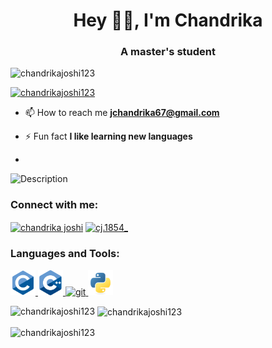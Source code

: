 <h1 align="center">Hey 👋🏻, I'm Chandrika</h1>
<h3 align="center">A master's student</h3>

<p align="left"> <img src="https://komarev.com/ghpvc/?username=chandrikajoshi123&label=Profile%20views&color=0e75b6&style=flat" alt="chandrikajoshi123" /> </p>

<p align="left"> <a href="https://github.com/ryo-ma/github-profile-trophy"><img src="https://github-profile-trophy.vercel.app/?username=chandrikajoshi123" alt="chandrikajoshi123" /></a> </p>

- 📫 How to reach me **jchandrika67@gmail.com**

- ⚡ Fun fact **I like learning new languages**
- 

<img src="   ![anime-code-insect-wallpaper-preview](https://github.com/Chandrikajoshi123/chandrikajoshi123/assets/100508364/f69c5a14-55d6-4850-a269-6b846ed7ab9d) "   width="200" height="150" alt="Description">




<h3 align="left">Connect with me:</h3>
<p align="left">
<a href="https://linkedin.com/in/chandrika joshi" target="blank"><img align="center" src="https://raw.githubusercontent.com/rahuldkjain/github-profile-readme-generator/master/src/images/icons/Social/linked-in-alt.svg" alt="chandrika joshi" height="30" width="40" /></a>
<a href="https://instagram.com/cj.1854_" target="blank"><img align="center" src="https://raw.githubusercontent.com/rahuldkjain/github-profile-readme-generator/master/src/images/icons/Social/instagram.svg" alt="cj.1854_" height="30" width="40" /></a>
</p>

<h3 align="left">Languages and Tools:</h3>
<p align="left"> <a href="https://www.cprogramming.com/" target="_blank" rel="noreferrer"> <img src="https://raw.githubusercontent.com/devicons/devicon/master/icons/c/c-original.svg" alt="c" width="40" height="40"/> </a> <a href="https://www.w3schools.com/cpp/" target="_blank" rel="noreferrer"> <img src="https://raw.githubusercontent.com/devicons/devicon/master/icons/cplusplus/cplusplus-original.svg" alt="cplusplus" width="40" height="40"/> </a> <a href="https://git-scm.com/" target="_blank" rel="noreferrer"> <img src="https://www.vectorlogo.zone/logos/git-scm/git-scm-icon.svg" alt="git" width="40" height="40"/> </a> <a href="https://www.python.org" target="_blank" rel="noreferrer"> <img src="https://raw.githubusercontent.com/devicons/devicon/master/icons/python/python-original.svg" alt="python" width="40" height="40"/> </a> </p>

<p><img align="left" src="https://github-readme-stats.vercel.app/api/top-langs?username=chandrikajoshi123&show_icons=true&locale=en&layout=compact" alt="chandrikajoshi123" /></p>

<p>&nbsp;<img align="center" src="https://github-readme-stats.vercel.app/api?username=chandrikajoshi123&show_icons=true&locale=en" alt="chandrikajoshi123" /></p>

<p><img align="center" src="https://github-readme-streak-stats.herokuapp.com/?user=chandrikajoshi123&" alt="chandrikajoshi123" /></p>
